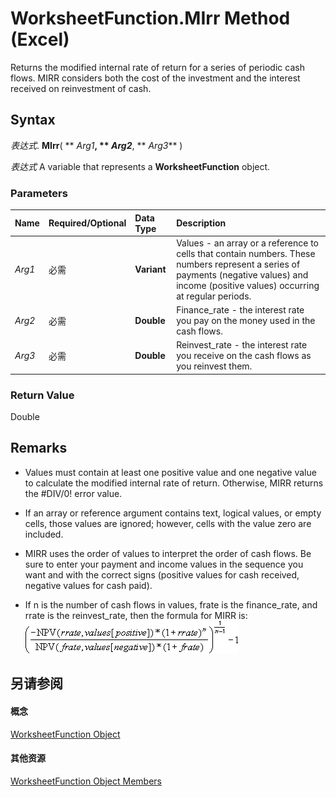 
# WorksheetFunction.MIrr Method (Excel)

Returns the modified internal rate of return for a series of periodic cash flows. MIRR considers both the cost of the investment and the interest received on reinvestment of cash.


## Syntax

 _表达式_. **MIrr**( ** _Arg1_**, ** _Arg2_**, ** _Arg3_** )

 _表达式_ A variable that represents a **WorksheetFunction** object.


### Parameters



|**Name**|**Required/Optional**|**Data Type**|**Description**|
|:-----|:-----|:-----|:-----|
| _Arg1_|必需|**Variant**|Values - an array or a reference to cells that contain numbers. These numbers represent a series of payments (negative values) and income (positive values) occurring at regular periods.|
| _Arg2_|必需|**Double**|Finance_rate - the interest rate you pay on the money used in the cash flows.|
| _Arg3_|必需|**Double**|Reinvest_rate - the interest rate you receive on the cash flows as you reinvest them.|

### Return Value

Double


## Remarks




- Values must contain at least one positive value and one negative value to calculate the modified internal rate of return. Otherwise, MIRR returns the #DIV/0! error value.
    
- If an array or reference argument contains text, logical values, or empty cells, those values are ignored; however, cells with the value zero are included.
    

- MIRR uses the order of values to interpret the order of cash flows. Be sure to enter your payment and income values in the sequence you want and with the correct signs (positive values for cash received, negative values for cash paid).
    
- If n is the number of cash flows in values, frate is the finance_rate, and rrate is the reinvest_rate, then the formula for MIRR is:
![](images/awfmirr_ZA06051207.gif)


    

## 另请参阅


#### 概念


[WorksheetFunction Object](7b1d5639-363d-632c-2cf0-2232562646b6.md)
#### 其他资源


[WorksheetFunction Object Members](http://msdn.microsoft.com/library/6811ca87-4b53-0bff-88c9-30bf7497879a%28Office.15%29.aspx)